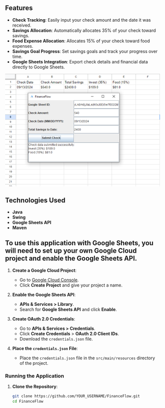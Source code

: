 ## Features

- **Check Tracking**: Easily input your check amount and the date it was received.
- **Savings Allocation**: Automatically allocates 35% of your check toward savings.
- **Food Expense Allocation**: Allocates 15% of your check toward food expenses.
- **Savings Goal Progress**: Set savings goals and track your progress over time.
- **Google Sheets Integration**: Export check details and financial data directly to Google Sheets.

![Application Screenshot](assets/financeflow.png)

## Technologies Used

- **Java**
- **Swing**
- **Google Sheets API**
- **Maven**

## To use this application with Google Sheets, you will need to set up your own Google Cloud project and enable the Google Sheets API.

1. **Create a Google Cloud Project**:
    - Go to [Google Cloud Console](https://console.cloud.google.com/).
    - Click **Create Project** and give your project a name.

2. **Enable the Google Sheets API**:
    - **APIs & Services > Library**.
    - Search for **Google Sheets API** and click **Enable**.

3. **Create OAuth 2.0 Credentials**:
    - Go to **APIs & Services > Credentials**.
    - Click **Create Credentials** > **OAuth 2.0 Client IDs**.
    - Download the `credentials.json` file.

4. **Place the `credentials.json` File**:
    - Place the `credentials.json` file in the `src/main/resources` directory of the project.

### Running the Application

1. **Clone the Repository**:
   ```bash
   git clone https://github.com/YOUR_USERNAME/FinanceFlow.git
   cd FinanceFlow
